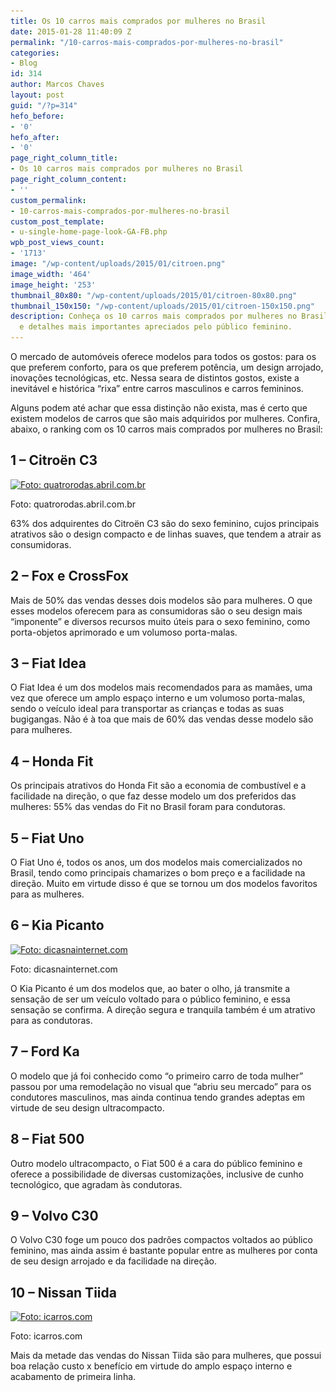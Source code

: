 ```yaml
---
title: Os 10 carros mais comprados por mulheres no Brasil
date: 2015-01-28 11:40:09 Z
permalink: "/10-carros-mais-comprados-por-mulheres-no-brasil"
categories:
- Blog
id: 314
author: Marcos Chaves
layout: post
guid: "/?p=314"
hefo_before:
- '0'
hefo_after:
- '0'
page_right_column_title:
- Os 10 carros mais comprados por mulheres no Brasil
page_right_column_content:
- ''
custom_permalink:
- 10-carros-mais-comprados-por-mulheres-no-brasil
custom_post_template:
- u-single-home-page-look-GA-FB.php
wpb_post_views_count:
- '1713'
image: "/wp-content/uploads/2015/01/citroen.png"
image_width: '464'
image_height: '253'
thumbnail_80x80: "/wp-content/uploads/2015/01/citroen-80x80.png"
thumbnail_150x150: "/wp-content/uploads/2015/01/citroen-150x150.png"
description: Conheça os 10 carros mais comprados por mulheres no Brasil, suas características
  e detalhes mais importantes apreciados pelo público feminino.
---
```


O mercado de automóveis oferece modelos para todos os gostos: para os que preferem conforto, para os que preferem potência, um design arrojado, inovações tecnológicas, etc. Nessa seara de distintos gostos, existe a inevitável e histórica “rixa” entre carros masculinos e carros femininos.

Alguns podem até achar que essa distinção não exista, mas é certo que existem modelos de carros que são mais adquiridos por mulheres. Confira, abaixo, o ranking com os 10 carros mais comprados por mulheres no Brasil:

## 1 – Citroën C3

<div id="attachment_315"  class="wp-caption aligncenter">
  <a href="/wp-content/uploads/2015/01/citroen.png"><img class="img-adjustment size-full wp-image-315" src="/wp-content/uploads/2015/01/citroen.png" alt="Foto: quatrorodas.abril.com.br" width="464" height="253" srcset="/wp-content/uploads/2015/01/citroen.png 464w, /wp-content/uploads/2015/01/citroen-250x136.png 250w, /wp-content/uploads/2015/01/citroen-120x65.png 120w" sizes="(max-width: 464px) 100vw, 464px" /></a>
  
  <p class="wp-caption-text">
    Foto: quatrorodas.abril.com.br
  </p>
</div>

63% dos adquirentes do Citroën C3 são do sexo feminino, cujos principais atrativos são o design compacto e de linhas suaves, que tendem a atrair as consumidoras.

## 2 – Fox e CrossFox

Mais de 50% das vendas desses dois modelos são para mulheres. O que esses modelos oferecem para as consumidoras são o seu design mais “imponente” e diversos recursos muito úteis para o sexo feminino, como porta-objetos aprimorado e um volumoso porta-malas.

## 3 – Fiat Idea

O Fiat Idea é um dos modelos mais recomendados para as mamães, uma vez que oferece um amplo espaço interno e um volumoso porta-malas, sendo o veículo ideal para transportar as crianças e todas as suas bugigangas. Não é à toa que mais de 60% das vendas desse modelo são para mulheres.

## 4 – Honda Fit

Os principais atrativos do Honda Fit são a economia de combustível e a facilidade na direção, o que faz desse modelo um dos preferidos das mulheres: 55% das vendas do Fit no Brasil foram para condutoras.

## 5 – Fiat Uno

O Fiat Uno é, todos os anos, um dos modelos mais comercializados no Brasil, tendo como principais chamarizes o bom preço e a facilidade na direção. Muito em virtude disso é que se tornou um dos modelos favoritos para as mulheres.

## 6 – Kia Picanto

<div id="attachment_316" style="width: 446px" class="wp-caption aligncenter">
  <a href="/wp-content/uploads/2015/01/kia_picanto.png"><img class="size-full wp-image-316" src="/wp-content/uploads/2015/01/kia_picanto.png" alt="Foto: dicasnainternet.com" width="436" height="282" srcset="/wp-content/uploads/2015/01/kia_picanto.png 436w, /wp-content/uploads/2015/01/kia_picanto-250x162.png 250w, /wp-content/uploads/2015/01/kia_picanto-120x78.png 120w" sizes="(max-width: 436px) 100vw, 436px" /></a>
  
  <p class="wp-caption-text">
    Foto: dicasnainternet.com
  </p>
</div>

O Kia Picanto é um dos modelos que, ao bater o olho, já transmite a sensação de ser um veículo voltado para o público feminino, e essa sensação se confirma. A direção segura e tranquila também é um atrativo para as condutoras.

## 7 – Ford Ka

O modelo que já foi conhecido como “o primeiro carro de toda mulher” passou por uma remodelação no visual que “abriu seu mercado” para os condutores masculinos, mas ainda continua tendo grandes adeptas em virtude de seu design ultracompacto.

## 8 – Fiat 500

Outro modelo ultracompacto, o Fiat 500 é a cara do público feminino e oferece a possibilidade de diversas customizações, inclusive de cunho tecnológico, que agradam às condutoras.

## 9 – Volvo C30

O Volvo C30 foge um pouco dos padrões compactos voltados ao público feminino, mas ainda assim é bastante popular entre as mulheres por conta de seu design arrojado e da facilidade na direção.

## 10 – Nissan Tiida

<div id="attachment_317" style="width: 514px" class="wp-caption aligncenter">
  <a href="/wp-content/uploads/2015/01/tiida.png"><img class="size-full wp-image-317" src="/wp-content/uploads/2015/01/tiida.png" alt="Foto: icarros.com" width="504" height="311" srcset="/wp-content/uploads/2015/01/tiida.png 504w, /wp-content/uploads/2015/01/tiida-250x154.png 250w, /wp-content/uploads/2015/01/tiida-120x74.png 120w" sizes="(max-width: 504px) 100vw, 504px" /></a>
  
  <p class="wp-caption-text">
    Foto: icarros.com
  </p>
</div>

Mais da metade das vendas do Nissan Tiida são para mulheres, que possui boa relação custo x benefício em virtude do amplo espaço interno e acabamento de primeira linha.